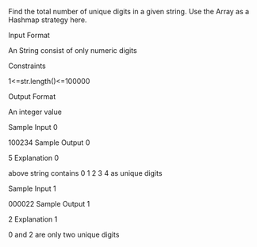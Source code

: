 Find the total number of unique digits in a given string. Use the Array as a Hashmap strategy here.

Input Format

An String consist of only numeric digits

Constraints

1<=str.length()<=100000

Output Format

An integer value

Sample Input 0

100234
Sample Output 0

5
Explanation 0

above string contains 0 1 2 3 4 as unique digits

Sample Input 1

000022
Sample Output 1

2
Explanation 1

0 and 2 are only two unique digits